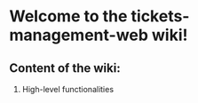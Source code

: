 # Welcome to the tickets-management-web wiki!

## Content of the wiki:
1. High-level functionalities
